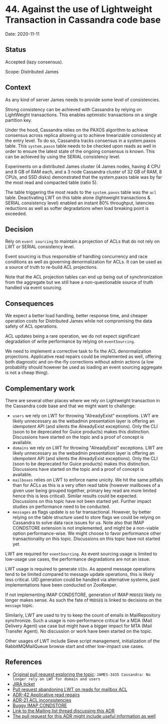 # 44. Against the use of Lightweight Transaction in Cassandra code base

Date: 2020-11-11

## Status

Accepted (lazy consensus).

Scope: Distributed James

## Context

As any kind of server James needs to provide some level of consistencies.

Strong consistency can be achieved with Cassandra by relying on LightWeight transactions. This enables
optimistic transactions on a single partition key.

Under the hood, Cassandra relies on the PAXOS algorithm to achieve consensus across replica allowing us
to achieve linearizable consistency at the entry level. To do so, Cassandra tracks consensus in a system.paxos
table. This `system.paxos` table needs to be checked upon reads as well in order to ensure the latest state of the ongoing
consensus is known. This can be achieved by using the SERIAL consistency level.

Experiments on a distributed James cluster (4 James nodes, having 4 CPU and 8 GB of RAM each, and a 3 node Cassandra 
cluster of 32 GB of RAM, 8 CPUs, and SSD disks) demonstrated that the system.paxos table was by far the most read 
and compacted table (ratio 5). 

The table triggering the most reads to the `system.paxos` table was the `acl` table. Deactivating LWT on this table alone
(lightweight transactions & SERIAL consistency level) enabled an instant 80% throughput, latencies reductions
as well as softer degradations when load breaking point is exceeded.

## Decision

Rely on `event sourcing` to maintain a projection of ACLs that do not rely on LWT or SERIAL consistency level. 

Event sourcing is thus responsible of handling concurrency and race conditions as well as governing denormalization
for ACLs. It can be used as a source of truth to re-build ACL projections. 

Note that the ACL projection tables can end up being out of synchronization from the aggregate but we still have a 
non-questionable source of truth handled via event sourcing.

## Consequences

We expect a better load handling, better response time, and cheaper operation costs for Distributed James while not
compromising the data safety of ACL operations.

ACL updates being a rare operation, we do not expect significant degradation of write performance by relying on 
`eventSourcing`.

We need to implement a corrective task to fix the ACL denormalization projections. Applicative read repairs could be 
implemented as well, offering both diagnostic and on-the-fly corrections without admin actions (a low probability should
however be used as loading an event sourcing aggregate is not a cheap thing).

## Complementary work

There are several other places where we rely on Lightweight transaction in the Cassandra code base and 
that we might want to challenge:

 - `users` we rely on LWT for throwing "AlreadyExist" exceptions. LWT are likely unnecessary as the webadmin 
presentation layer is offering an idempotent API (and silents the AlreadyExist exceptions). Only the CLI
(soon to be deprecated for Guice products) makes this distinction. Discussions have started on the topic and a proof of
concept is available.
 - `domains` we rely on LWT for throwing "AlreadyExist" exceptions. LWT are likely unnecessary as the webadmin 
presentation layer is offering an idempotent API (and silents the AlreadyExist exceptions). Only the CLI
(soon to be deprecated for Guice products) makes this distinction. Discussions have started on the topic and a proof of
concept is available.
 - `mailboxes` relies on LWT to enforce name unicity. We hit the same pitfalls than for ACLs as this is a very often
 read table (however mailboxes of a given user being grouped together, primary key read are more limited hence this is
 less critical). Similar results could be expected. Discussions on this topic have not been started yet. Further
 impact studies on performance need to be conducted.
 - `messages` as flags update is so far transactional. However, by better relying on the table structure used to store 
flags we could be relying on Cassandra to solve data race issues for us. Note also that IMAP CONDSTORE extension is not 
implemented, and might be a non-viable option performance-wise. We might choose to favor performance other 
transactionality on this topic. Discussions on this topic have not started yet.

LWT are required for `eventSourcing`. As event sourcing usage is limited to low-usage use cases, the performance
degradations are not an issue.

LWT usage is required to generate `UIDs`. As append message operations tend to be limited compared to
message update operations, this is likely less critical. UID generation could be handled via alternative systems,
past implementations have been conducted on ZooKeeper.

If not implementing IMAP CONDSTORE, generation of IMAP `MODSEQ` likely no longer makes sense. As such the fate of
`MODSEQ` is linked to decisions on the `message` topic.

Similarly, LWT are used to try to keep the count of emails in MailRepository synchronize. Such a usage is non-performance
critical for a MDA (Mail Delivery Agent) use case but might have a bigger impact for MTA (Mail Transfer Agent). No
discussion or work have been started on the topic.

Other usages of LWT include Sieve script management, initialization of the RabbitMQMailQueue browse start and other
low-impact use cases.

## References

* [Original pull request exploring the topic](https://github.com/apache/james-project/pull/255):
`JAMES-3435 Cassandra: No longer rely on LWT for domain and users`
* [JIRA ticket](https://issues.apache.org/jira/browse/JAMES-3435)
* [Pull request abandoning LWT on reads for mailbox ACL](https://github.com/linagora/james-project/pull/4103)
* [ADR-42 Applicative read repairs](https://github.com/apache/james-project/blob/master/src/adr/0042-applicative-read-repairs.md)
* [ADR-21 ACL inconsistencies](https://github.com/apache/james-project/blob/master/src/adr/0021-cassandra-acl-inconsistency.md)
* [Buggy IMAP CONDSTORE](https://issues.apache.org/jira/browse/JAMES-2055)
* [Link to the Mailing list thread discussing this ADR](https://www.mail-archive.com/server-dev@james.apache.org/msg69124.html)
* [The pull request for this ADR might include useful information as well](https://github.com/apache/james-project/pull/271)
